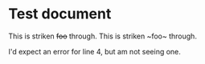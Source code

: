 # Test document

This is striken ~~foo~~ through.
This is striken ~foo~ through.

I'd expect an error for line 4, but am not seeing one.
